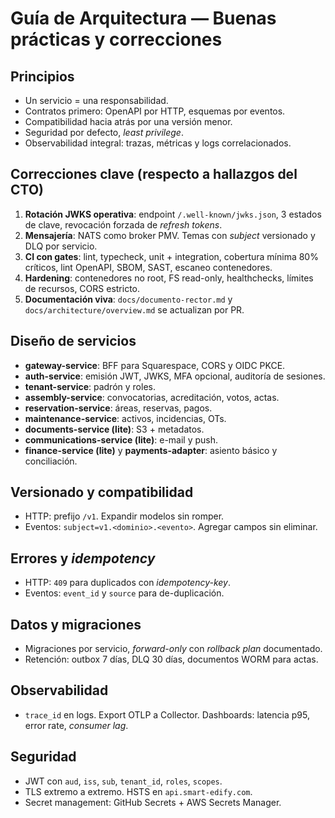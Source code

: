# Guía de Arquitectura — Buenas prácticas y correcciones

## Principios
- Un servicio = una responsabilidad.
- Contratos primero: OpenAPI por HTTP, esquemas por eventos.
- Compatibilidad hacia atrás por una versión menor.
- Seguridad por defecto, *least privilege*.
- Observabilidad integral: trazas, métricas y logs correlacionados.

## Correcciones clave (respecto a hallazgos del CTO)
1. **Rotación JWKS operativa**: endpoint `/.well-known/jwks.json`, 3 estados de clave, revocación forzada de *refresh tokens*.
2. **Mensajería**: NATS como broker PMV. Temas con *subject* versionado y DLQ por servicio.
3. **CI con gates**: lint, typecheck, unit + integration, cobertura mínima 80% críticos, lint OpenAPI, SBOM, SAST, escaneo contenedores.
4. **Hardening**: contenedores no root, FS read-only, healthchecks, límites de recursos, CORS estricto.
5. **Documentación viva**: `docs/documento-rector.md` y `docs/architecture/overview.md` se actualizan por PR.

## Diseño de servicios
- **gateway-service**: BFF para Squarespace, CORS y OIDC PKCE.
- **auth-service**: emisión JWT, JWKS, MFA opcional, auditoría de sesiones.
- **tenant-service**: padrón y roles. 
- **assembly-service**: convocatorias, acreditación, votos, actas.
- **reservation-service**: áreas, reservas, pagos.
- **maintenance-service**: activos, incidencias, OTs.
- **documents-service (lite)**: S3 + metadatos.
- **communications-service (lite)**: e-mail y push.
- **finance-service (lite)** y **payments-adapter**: asiento básico y conciliación.

## Versionado y compatibilidad
- HTTP: prefijo `/v1`. Expandir modelos sin romper.
- Eventos: `subject=v1.<dominio>.<evento>`. Agregar campos sin eliminar.

## Errores y *idempotency*
- HTTP: `409` para duplicados con *idempotency-key*.
- Eventos: `event_id` y `source` para de-duplicación.

## Datos y migraciones
- Migraciones por servicio, *forward-only* con *rollback plan* documentado.
- Retención: outbox 7 días, DLQ 30 días, documentos WORM para actas.

## Observabilidad
- `trace_id` en logs. Export OTLP a Collector. Dashboards: latencia p95, error rate, *consumer lag*.

## Seguridad
- JWT con `aud`, `iss`, `sub`, `tenant_id`, `roles`, `scopes`.
- TLS extremo a extremo. HSTS en `api.smart-edify.com`.
- Secret management: GitHub Secrets + AWS Secrets Manager.
